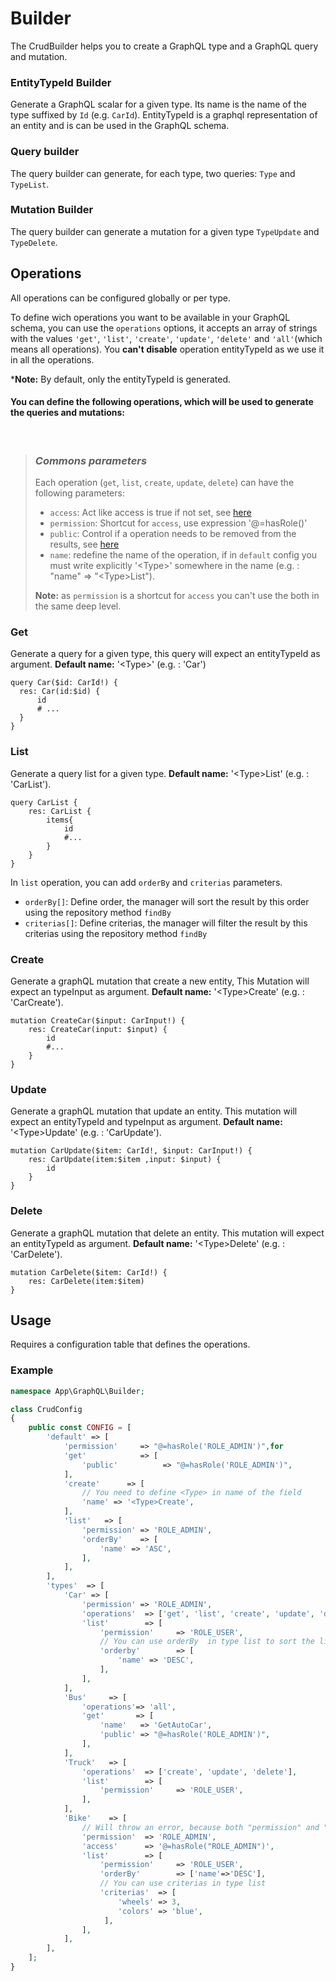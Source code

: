 Builder
===========

The CrudBuilder helps you to create a GraphQL type and a GraphQL query and mutation.

### EntityTypeId Builder

Generate a GraphQL scalar for a given type. Its name is the name of the type suffixed by `Id` (e.g. `CarId`). EntityTypeId is a graphql representation of an entity and is can be used in the GraphQL schema.  

### Query builder
The query builder can generate, for each type, two queries: `Type` and `TypeList`.

### Mutation Builder
The query builder can generate a mutation for a given type `TypeUpdate` and `TypeDelete`.

## Operations
All operations can be configured globally or per type.

To define wich operations you want to be available in your GraphQL schema, you can use the `operations` options, it accepts an array of strings with the values `'get'`, `'list'`, `'create'`, `'update'`, `'delete'` and `'all'`(which means all operations). 
You **can't disable** operation entityTypeId as we use it in all the operations. 


\***Note:** By default, only the entityTypeId is generated.

#### You can define the following operations, which will be used to generate the queries and mutations:
<br>

> ### *Commons parameters*
> Each operation (`get`, `list`, `create`, `update`, `delete`) can have the following parameters:
> - `access`: Act like access is true if not set, see [here](https://github.com/overblog/GraphQLBundle/blob/master/docs/security/fields-access-control.md)   
> - `permission`: Shortcut for `access`, use expression '@=hasRole()'
> - `public`: Control if a operation needs to be removed from the results, see [here](https://github.com/overblog/GraphQLBundle/blob/master/docs/security/fields-public-control.md) 
> - `name`: redefine the name of the operation, if in `default` config you must write explicitly '\<Type>' somewhere in the name (e.g. : "name" => "\<Type>List").
> 
> **Note:** as `permission` is a shortcut for `access` you can't use the both in the same deep level.

### Get

Generate a query for a given type, this query will expect an entityTypeId as argument. 
**Default name:** '\<Type>' (e.g. : 'Car')
```gql
query Car($id: CarId!) {
  res: Car(id:$id) {
      id
      # ...
  }
}
```

### List 

Generate a query list for a given type. 
**Default name:** '\<Type>List' (e.g. : 'CarList').
```gql
query CarList {
    res: CarList {
        items{
            id
            #...
        }
    }
}
```

In `list` operation, you can add `orderBy` and `criterias` parameters.
- `orderBy[]`: Define order, the manager will sort the result by this order using the repository method `findBy`
- `criterias[]`: Define criterias, the manager will filter the result by this criterias using the repository method `findBy`


### Create

Generate a graphQL mutation that create a new entity, This Mutation will expect an typeInput as argument.
**Default name:** '\<Type>Create' (e.g. : 'CarCreate').
```gql
mutation CreateCar($input: CarInput!) {
    res: CreateCar(input: $input) {
        id
        #...
    }
}
```

### Update

Generate a graphQL mutation that update an entity. This mutation will expect an entityTypeId and typeInput as argument.
**Default name:** '\<Type>Update' (e.g. : 'CarUpdate').
```gql
mutation CarUpdate($item: CarId!, $input: CarInput!) {
    res: CarUpdate(item:$item ,input: $input) {
        id
    }
}
```


### Delete

Generate a graphQL mutation that delete an entity. This mutation will expect an entityTypeId as argument.
**Default name:** '\<Type>Delete' (e.g. : 'CarDelete').
```gql
mutation CarDelete($item: CarId!) {
    res: CarDelete(item:$item) 
}
```


## Usage

Requires a configuration table that defines the operations.

### Example

```php
namespace App\GraphQL\Builder;

class CrudConfig
{
    public const CONFIG = [
        'default' => [
            'permission'     => "@=hasRole('ROLE_ADMIN')",for
            'get'            => [
                'public'          => "@=hasRole('ROLE_ADMIN')",
            ],
            'create'      => [
                // You need to define <Type> in name of the field
                'name' => '<Type>Create',
            ],
            'list'   => [
                'permission' => 'ROLE_ADMIN',
                'orderBy'    => [
                    'name' => 'ASC',
                ],
            ],
        ],
        'types'  => [
            'Car' => [
                'permission' => 'ROLE_ADMIN',
                'operations'  => ['get', 'list', 'create', 'update', 'delete'],
                'list'        => [
                    'permission'     => 'ROLE_USER',
                    // You can use orderBy  in type list to sort the list
                    'orderby'        => [
                        'name' => 'DESC',
                    ],
                ],
            ],
            'Bus'     => [
                'operations'=> 'all',
                'get'       => [
                    'name'   => 'GetAutoCar',
                    'public' => "@=hasRole('ROLE_ADMIN')",
                ],
            ],
            'Truck'   => [
                'operations'  => ['create', 'update', 'delete'],
                'list'        => [
                    'permission'     => 'ROLE_USER',
                ],
            ],
            'Bike'    => [
                // Will throw an error, because both "permission" and "access" are set as "permission" is a shortcut for "access".
                'permission'  => 'ROLE_ADMIN',
                'access'      => '@=hasRole("ROLE_ADMIN")',
                'list'        => [
                    'permission'     => 'ROLE_USER',
                    'orderBy'        => ['name'=>'DESC'],
                    // You can use criterias in type list 
                    'criterias'  => [
                        'wheels' => 3,
                        'colors' => 'blue',
                     ],
                ],
            ],
        ],
    ];
}
```